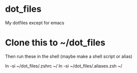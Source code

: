 # dot_files
My dotfiles except for emacs

# Clone this to ~/dot_files

Then run these in the shell (maybe make a shell script or alias)

ln -si ~/dot_files/.zshrc ~/
ln -si ~/dot_files/.aliases.zsh ~/
